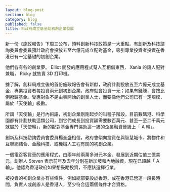 ```yaml
---
layout: blog-post
section: blog
category: blog
published: false
title: 料政府成立基金助初創企業發展
---
```

新一份《施政報告》下周三公布，預料創新科技政策是一大重點。有創新及科技諮詢委員會委員預計政府會投放五至六億元成立配對基金，吸引專業投資者投資在香港已有一定基礎的初創企業。 

他們各有各的創業夢。 Elliot 開發的應用程式幫人互相借東西， Xania 的讓人配對兼職， Ricky 就售賣 3D 打印機。 


據了解，創科局成立後的首份施政報告會有新猷，政府計劃投放五至六億元成立基金，專業投資者每投資兩元到初創企業，政府就會投資一元；如果有錢賺，會按比例撥歸基金。受惠對象不是由零開始的創業人士，而要像他們公司已有一定規模、屬於「天使輪」級數。 


所謂「天使輪」是行內術語，初創企業剛剛起步的叫種子階段，目前數碼港、科學園都有計劃扶助這類公司，到它們成長到投資額需要數百萬元、甚至一至二千萬元就屬於「天使輪」，新的配對基金專門協助這一級的企業融資晉級上「 A 輪」。 


創新及科技諮詢委員會委員楊全盛相信，政府會傾向投資在與智慧城市、將物件和互聯網結合、金融科技、或機械人工程有關的初創企業。 


一個電召客貨車的應用程式，由兩年前兩萬多港元本金、發展到近期估值三億美元，創辦人 Steven 表示前年及去年分別在新加坡和內地融資，現在已超越「 A 輪」。他認為香港政府如果想鼓勵投資，不應該選擇行業。 


被投資的初創企業亦有些條件，例如總部要設於香港、或在香港已營運一段長時間，負責人或創辦人是香港人，至少符合這兩個條件才合資格。
